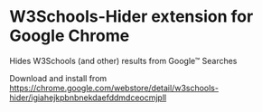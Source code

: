# W3Schools-Hider extension for Google Chrome
Hides W3Schools (and other) results from Google™ Searches

Download and install from https://chrome.google.com/webstore/detail/w3schools-hider/igiahejkpbnbnekdaefddmdceocmjpll
